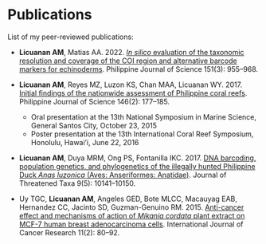# Publications
List of my peer-reviewed publications:
- **Licuanan AM**, Matias AA. 2022. [*In silico* evaluation of the taxonomic resolution and coverage of the COI region and alternative barcode markers for echinoderms](https://philjournalsci.dost.gov.ph/images/pdf/pjs_pdf/vol151no3/in_silico_evaluation_of_taxonomic_resolution_and_coverage_of_echinoderms_.pdf). Philippine Journal of Science 151(3): 955–968.

- **Licuanan AM**, Reyes MZ, Luzon KS, Chan MAA, Licuanan WY. 2017. [Initial findings of the nationwide assessment of Philippine coral reefs](https://philjournalsci.dost.gov.ph/images/pdf/pjs_pdf/vol146no2/initial_findings_of_the_nationwide_assessment_of_philippine_coral_reefs.pdf). Philippine Journal of Science 146(2): 177–185.
    - Oral presentation at the 13th National Symposium in Marine Science, General Santos City, October 23, 2015
    - Poster presentation at the 13th International Coral Reef Symposium, Honolulu, Hawai’i, June 22, 2016

- **Licuanan AM**, Duya MRM, Ong PS, Fontanilla IKC. 2017. [DNA barcoding, population genetics, and phylogenetics of the illegally hunted Philippine Duck *Anas luzonica* (Aves: Anseriformes: Anatidae)](https://threatenedtaxa.org/index.php/JoTT/article/view/2253/4005). Journal of Threatened Taxa 9(5): 10141–10150. 

- Uy TGC, **Licuanan AM**, Angeles GED, Bote MLCC, Macauyag EAB, Hernandez CC, Jacinto SD, Guzman-Genuino RM. 2015. [Anti-cancer effect and mechanisms of action of *Mikania cordata* plant extract on MCF-7 human breast adenocarcinoma cells](https://docsdrive.com/pdfs/academicjournals/ijcr/2015/80-92.pdf). International Journal of Cancer Research 11(2): 80–92.



